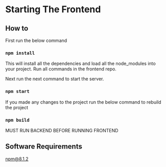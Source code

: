 # Starting The Frontend

## How to
First run the below command
### `npm install`
This will install all the dependencies and load all the node_modules into your project. Run all commands in the frontend repo.

Next run the next command to start the server.
### `npm start`

If you made any changes to the project run the below command to rebuild the project

### `npm build`

MUST RUN BACKEND BEFORE RUNNING FRONTEND

## Software Requirements
npm@8.1.2
